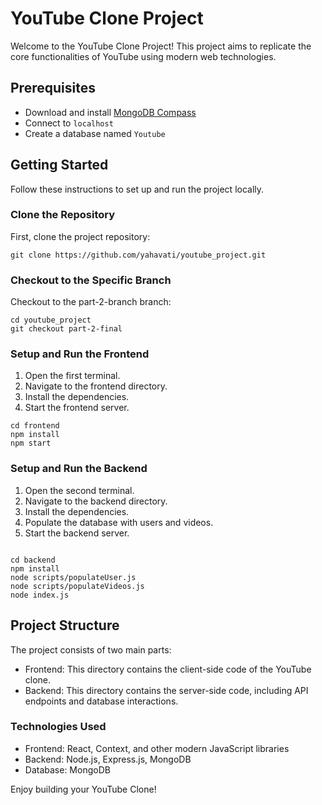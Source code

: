 # YouTube Clone Project

Welcome to the YouTube Clone Project! This project aims to replicate the core functionalities of YouTube using modern web technologies.

## Prerequisites

- Download and install [MongoDB Compass](https://www.mongodb.com/products/compass)
- Connect to `localhost`
- Create a database named `Youtube`

## Getting Started

Follow these instructions to set up and run the project locally.

### Clone the Repository

First, clone the project repository:

```
git clone https://github.com/yahavati/youtube_project.git

```

### Checkout to the Specific Branch

Checkout to the part-2-branch branch:

```
cd youtube_project
git checkout part-2-final

```

### Setup and Run the Frontend

1. Open the first terminal.
2. Navigate to the frontend directory.
3. Install the dependencies.
4. Start the frontend server.

```
cd frontend
npm install
npm start

```
### Setup and Run the Backend

1. Open the second terminal.
2. Navigate to the backend directory.
3. Install the dependencies.
4. Populate the database with users and videos.
5. Start the backend server.

```

cd backend
npm install
node scripts/populateUser.js
node scripts/populateVideos.js
node index.js

```

## Project Structure

The project consists of two main parts:

- Frontend: This directory contains the client-side code of the YouTube clone.
- Backend: This directory contains the server-side code, including API endpoints and database interactions.

### Technologies Used
- Frontend: React, Context, and other modern JavaScript libraries
- Backend: Node.js, Express.js, MongoDB
- Database: MongoDB

Enjoy building your YouTube Clone!


